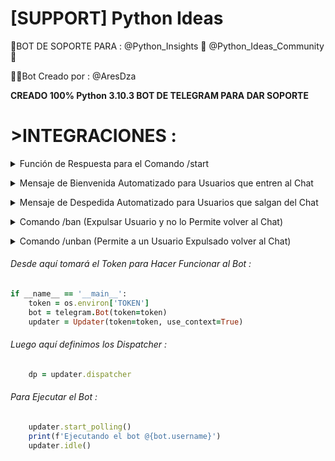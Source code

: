 # [SUPPORT] Python Ideas
🤖BOT DE SOPORTE PARA :
@Python_Insights 🐍
@Python_Ideas_Community 💬

👨‍💻Bot Creado por : @AresDza

**CREADO 100% Python 3.10.3
BOT DE TELEGRAM PARA DAR SOPORTE**

# >INTEGRACIONES :
<details><summary>Función de Respuesta para el Comando /start</summary>
<p>
```  
Al mandar /start se ejecuta la Función start_handler que te mandará un mensaje con unos botones que llevarán a el canal @Python_Insights 🐍 y al Chat @Python_Ideas_Community 💬.
```
</details></p>
<details><summary>Mensaje de Bienvenida Automatizado para Usuarios que entren al Chat</summary>
<p>
```  
Este comando estará filtrando por nuevos miembros, y al unirse alguien se ejecutaría la función welcomemsg.
```  
</details> </p>
<details><summary>Mensaje de Despedida Automatizado para Usuarios que salgan del Chat</summary>
<p>
```  
Este comando estará filtrando por miembros que salgan o sean expulsados, y al salir alguien se ejecutaría la función goodbyemsg.
```  
</details> </p>
<details><summary>Comando /ban (Expulsar Usuario y no lo Permite volver al Chat)</summary>
<p>
```  
Al ejecutar el comando /ban haciendole reply a un mensaje tomará el ID y el CHAT de ese Usuario, y luego lo Expulsará del Chat evitando que pueda volver a entrar a no ser que sea desbaneado.
```  
</details> </p>
<details><summary>Comando /unban (Permite a un Usuario Expulsado volver al Chat)</summary>
<p>
```  
Al ejecutar el comando /unban haciendole reply a un mensaje tomará el ID y el CHAT de ese Usuario, y luego le permitirá entrar denuevo al Chat, anulando su baneo.
```  
</details> </p>

  
###### Desde aquí tomará el Token para Hacer Funcionar al Bot :
```ruby
if __name__ == '__main__':
    token = os.environ['TOKEN']
    bot = telegram.Bot(token=token)
    updater = Updater(token=token, use_context=True)
```
###### Luego aquí definimos los Dispatcher :
```ruby
    dp = updater.dispatcher
```
###### Para Ejecutar el Bot :
```ruby    
    updater.start_polling()
    print(f'Ejecutando el bot @{bot.username}')
    updater.idle()
```
